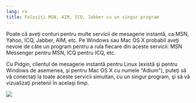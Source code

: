 ```yaml
---
lang: ro
title: Folosiţi MSN, AIM, ICQ, Jabber cu un singur program
---
```


Poate că aveţi conturi pentru multe servicii de mesagerie instantă,
ca MSN, Yahoo, ICQ, Jabber, AIM, etc. Pe Windows sau Mac OS X probabil 
aveţi nevoie de câte un program pentru a rula fiecare din aceste servicii:
MSN Messenger pentru MSN, ICQ pentru ICQ, etc.

Cu Pidgin, clientul de mesagerie instantă pentru Linux (există şi pentru
Windows de asemenea, şi pentru Mac OS X cu numele "Adium"), puteţi să vă
conectaţi la toate aceste servicii simultan, cu un singur program, şi să vă
vizualizaţi prietenii în acelaşi timp.

<img src="Images/gaim_im_services.png" />

  
